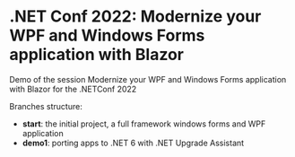 # .NET Conf 2022: Modernize your WPF and Windows Forms application with Blazor

Demo of the session Modernize your WPF and Windows Forms application with Blazor for the .NETConf 2022

Branches structure:

- **start**: the initial project, a full framework windows forms and WPF application
- **demo1**: porting apps to .NET 6 with .NET Upgrade Assistant
